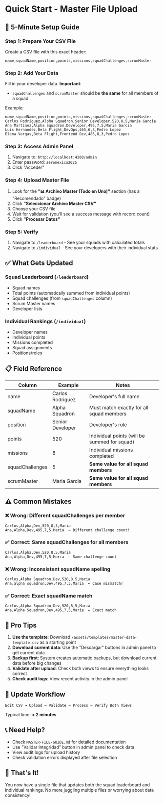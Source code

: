 # Quick Start - Master File Upload

## 🚀 5-Minute Setup Guide

### Step 1: Prepare Your CSV File

Create a CSV file with this exact header:

```csv
name,squadName,position,points,missions,squadChallenges,scrumMaster
```

### Step 2: Add Your Data

Fill in your developer data. **Important**:

- `squadChallenges` and `scrumMaster` should be **the same** for all members of a squad

Example:

```csv
name,squadName,position,points,missions,squadChallenges,scrumMaster
Carlos Rodriguez,Alpha Squadron,Senior Developer,520,8,5,Maria Garcia
Ana Martinez,Alpha Squadron,Developer,495,7,5,Maria Garcia
Luis Hernandez,Beta Flight,DevOps,465,6,3,Pedro Lopez
Elena Vargas,Beta Flight,Frontend Dev,485,8,3,Pedro Lopez
```

### Step 3: Access Admin Panel

1. Navigate to: `http://localhost:4200/admin`
2. Enter password: `aeromexico2025`
3. Click "Acceder"

### Step 4: Upload Master File

1. Look for the **"📊 Archivo Master (Todo en Uno)"** section (has a "Recomendado" badge)
2. Click **"Seleccionar Archivo Master CSV"**
3. Choose your CSV file
4. Wait for validation (you'll see a success message with record count)
5. Click **"Procesar Datos"**

### Step 5: Verify

1. Navigate to `/leaderboard` - See your squads with calculated totals
2. Navigate to `/individual` - See your developers with their individual stats

## ✅ What Gets Updated

### Squad Leaderboard (`/leaderboard`)

- Squad names
- Total points (automatically summed from individual points)
- Squad challenges (from `squadChallenges` column)
- Scrum Master names
- Developer lists

### Individual Rankings (`/individual`)

- Developer names
- Individual points
- Missions completed
- Squad assignments
- Positions/roles

## 📋 Field Reference

| Column          | Example          | Notes                                        |
| --------------- | ---------------- | -------------------------------------------- |
| name            | Carlos Rodriguez | Developer's full name                        |
| squadName       | Alpha Squadron   | Must match exactly for all squad members     |
| position        | Senior Developer | Developer's role                             |
| points          | 520              | Individual points (will be summed for squad) |
| missions        | 8                | Individual missions completed                |
| squadChallenges | 5                | **Same value for all squad members**         |
| scrumMaster     | Maria Garcia     | **Same value for all squad members**         |

## ⚠️ Common Mistakes

### ❌ Wrong: Different squadChallenges per member

```csv
Carlos,Alpha,Dev,520,8,3,Maria
Ana,Alpha,Dev,495,7,5,Maria  ← Different challenge count!
```

### ✅ Correct: Same squadChallenges for all members

```csv
Carlos,Alpha,Dev,520,8,5,Maria
Ana,Alpha,Dev,495,7,5,Maria  ← Same challenge count
```

### ❌ Wrong: Inconsistent squadName spelling

```csv
Carlos,Alpha Squadron,Dev,520,8,5,Maria
Ana,alpha squadron,Dev,495,7,5,Maria  ← Case mismatch!
```

### ✅ Correct: Exact squadName match

```csv
Carlos,Alpha Squadron,Dev,520,8,5,Maria
Ana,Alpha Squadron,Dev,495,7,5,Maria  ← Exact match
```

## 🎯 Pro Tips

1. **Use the template**: Download `/assets/templates/master-data-template.csv` as a starting point
2. **Download current data**: Use the "Descargar" buttons in admin panel to get current data
3. **Backup first**: System creates automatic backups, but download current data before big changes
4. **Validate after upload**: Check both views to ensure everything looks correct
5. **Check audit logs**: View recent activity in the admin panel

## 🔄 Update Workflow

```
Edit CSV → Upload → Validate → Process → Verify Both Views
```

Typical time: **< 2 minutes**

## 📞 Need Help?

- Check `MASTER-FILE-GUIDE.md` for detailed documentation
- Use "Validar Integridad" button in admin panel to check data
- View audit logs for upload history
- Check validation errors displayed after file selection

## 🎉 That's It!

You now have a single file that updates both the squad leaderboard and individual rankings. No more juggling multiple files or worrying about data consistency!
